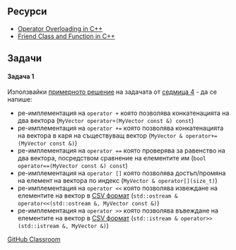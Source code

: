 ## Ресурси

- [Operator Overloading in C++](https://www.geeksforgeeks.org/operator-overloading-cpp/)
- [Friend Class and Function in C++](https://www.geeksforgeeks.org/friend-class-function-cpp/)

## Задачи

#### Задача 1

Използвайки [примерното решение](https://www.onlinegdb.com/60hCDTeSH) на задачата от [седмица 4](https://github.com/FMI-2023-2024/CS-OOP-7-Excercises/tree/main/Week-4) - да се напише:
- ре-имплементация на `operator +` която позволява конкатенацията на два вектора (`MyVector operator+(MyVector const &) const`)
- ре-имплементация на `operator +=` която позволява конкатенацията на вектора в каря на съществуващ вектор (`MyVector & operator+=(MyVector const &)`)
- ре-имплементация на `operator ==` която проверява за равенство на два вектора, посредством сравнение на елементите им (`bool operator==(MyVector const &) const`)
- ре-имплементация на `operator []` която позволява достъп/промяна на елемент на вектора по индекс (`MyVector & operator[](size_t)`)
- ре-имплементация на `operator <<` която позволява извеждане на елементите на вектор в [CSV формат](https://en.wikipedia.org/wiki/Comma-separated_values) (`std::ostream & operator<<(std::ostream &, MyVector const &)`)
- ре-имплементация на `operator >>` която позволява въвеждане на елементите на вектор в [CSV формат](https://en.wikipedia.org/wiki/Comma-separated_values) (`std::istream & operator>>(std::istream &, MyVector &)`)

[GitHub Classroom](https://classroom.github.com/a/DoN4mX4D)

